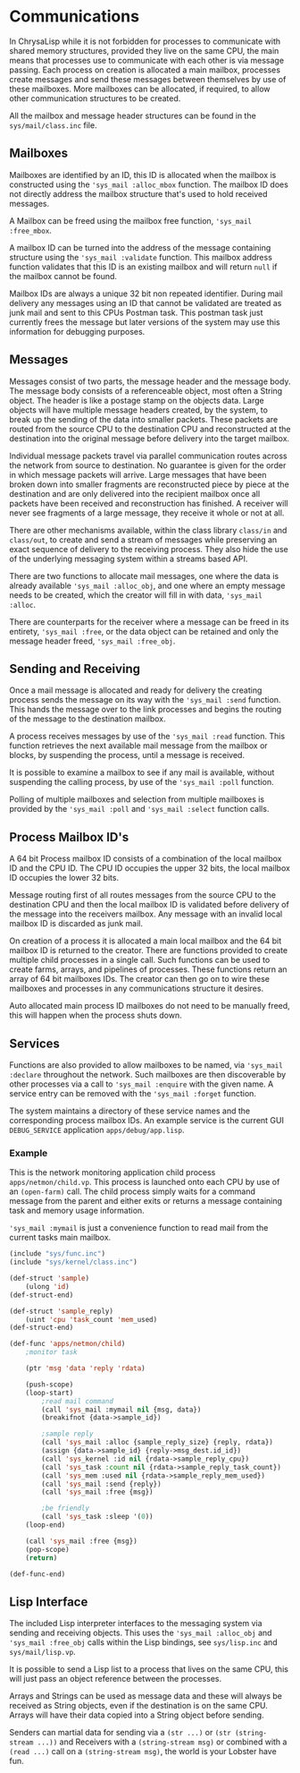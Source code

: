 # Communications

In ChrysaLisp while it is not forbidden for processes to communicate with
shared memory structures, provided they live on the same CPU, the main means
that processes use to communicate with each other is via message passing. Each
process on creation is allocated a main mailbox, processes create messages and
send these messages between themselves by use of these mailboxes. More
mailboxes can be allocated, if required, to allow other communication
structures to be created.

All the mailbox and message header structures can be found in the
`sys/mail/class.inc` file.

## Mailboxes

Mailboxes are identified by an ID, this ID is allocated when the mailbox is
constructed using the `'sys_mail :alloc_mbox` function. The mailbox ID does not
directly address the mailbox structure that's used to hold received messages.

A Mailbox can be freed using the mailbox free function, `'sys_mail :free_mbox`.

A mailbox ID can be turned into the address of the message containing structure
using the `'sys_mail :validate` function. This mailbox address function
validates that this ID is an existing mailbox and will return `null` if the
mailbox cannot be found.

Mailbox IDs are always a unique 32 bit non repeated identifier. During mail
delivery any messages using an ID that cannot be validated are treated as junk
mail and sent to this CPUs Postman task. This postman task just currently frees
the message but later versions of the system may use this information for
debugging purposes.

## Messages

Messages consist of two parts, the message header and the message body. The
message body consists of a referenceable object, most often a String object.
The header is like a postage stamp on the objects data. Large objects will have
multiple message headers created, by the system, to break up the sending of the
data into smaller packets. These packets are routed from the source CPU to the
destination CPU and reconstructed at the destination into the original message
before delivery into the target mailbox.

Individual message packets travel via parallel communication routes across the
network from source to destination. No guarantee is given for the order in
which message packets will arrive. Large messages that have been broken down
into smaller fragments are reconstructed piece by piece at the destination and
are only delivered into the recipient mailbox once all packets have been
received and reconstruction has finished. A receiver will never see fragments
of a large message, they receive it whole or not at all.

There are other mechanisms available, within the class library `class/in` and
`class/out`, to create and send a stream of messages while preserving an exact
sequence of delivery to the receiving process. They also hide the use of the
underlying messaging system within a streams based API.

There are two functions to allocate mail messages, one where the data is
already available `'sys_mail :alloc_obj`, and one where an empty message needs
to be created, which the creator will fill in with data, `'sys_mail :alloc`.

There are counterparts for the receiver where a message can be freed in its
entirety, `'sys_mail :free`, or the data object can be retained and only the
message header freed, `'sys_mail :free_obj`.

## Sending and Receiving

Once a mail message is allocated and ready for delivery the creating process
sends the message on its way with the `'sys_mail :send` function. This hands
the message over to the link processes and begins the routing of the message to
the destination mailbox.

A process receives messages by use of the `'sys_mail :read` function. This
function retrieves the next available mail message from the mailbox or blocks,
by suspending the process, until a message is received.

It is possible to examine a mailbox to see if any mail is available, without
suspending the calling process, by use of the `'sys_mail :poll` function.

Polling of multiple mailboxes and selection from multiple mailboxes is provided
by the `'sys_mail :poll` and `'sys_mail :select` function calls.

## Process Mailbox ID's

A 64 bit Process mailbox ID consists of a combination of the local mailbox ID
and the CPU ID. The CPU ID occupies the upper 32 bits, the local mailbox ID
occupies the lower 32 bits.

Message routing first of all routes messages from the source CPU to the
destination CPU and then the local mailbox ID is validated before delivery of
the message into the receivers mailbox. Any message with an invalid local
mailbox ID is discarded as junk mail.

On creation of a process it is allocated a main local mailbox and the 64 bit
mailbox ID is returned to the creator. There are functions provided to create
multiple child processes in a single call. Such functions can be used to create
farms, arrays, and pipelines of processes. These functions return an array of
64 bit mailboxes IDs. The creator can then go on to wire these mailboxes and
processes in any communications structure it desires.

Auto allocated main process ID mailboxes do not need to be manually freed, this
will happen when the process shuts down.

## Services

Functions are also provided to allow mailboxes to be named, via `'sys_mail
:declare` throughout the network. Such mailboxes are then discoverable by other
processes via a call to `'sys_mail :enquire` with the given name. A service
entry can be removed with the `'sys_mail :forget` function.

The system maintains a directory of these service names and the corresponding
process mailbox IDs. An example service is the current GUI `DEBUG_SERVICE`
application `apps/debug/app.lisp`.

### Example

This is the network monitoring application child process
`apps/netmon/child.vp`. This process is launched onto each CPU by use of an
`(open-farm)` call. The child process simply waits for a command message from
the parent and either exits or returns a message containing task and memory
usage information.

`'sys_mail :mymail` is just a convenience function to read mail from the
current tasks main mailbox.

```lisp
(include "sys/func.inc")
(include "sys/kernel/class.inc")

(def-struct 'sample)
	(ulong 'id)
(def-struct-end)

(def-struct 'sample_reply)
	(uint 'cpu 'task_count 'mem_used)
(def-struct-end)

(def-func 'apps/netmon/child)
	;monitor task

	(ptr 'msg 'data 'reply 'rdata)

	(push-scope)
	(loop-start)
		;read mail command
		(call 'sys_mail :mymail nil {msg, data})
		(breakifnot {data->sample_id})

		;sample reply
		(call 'sys_mail :alloc {sample_reply_size} {reply, rdata})
		(assign {data->sample_id} {reply->msg_dest.id_id})
		(call 'sys_kernel :id nil {rdata->sample_reply_cpu})
		(call 'sys_task :count nil {rdata->sample_reply_task_count})
		(call 'sys_mem :used nil {rdata->sample_reply_mem_used})
		(call 'sys_mail :send {reply})
		(call 'sys_mail :free {msg})

		;be friendly
		(call 'sys_task :sleep '(0))
	(loop-end)

	(call 'sys_mail :free {msg})
	(pop-scope)
	(return)

(def-func-end)
```

## Lisp Interface

The included Lisp interpreter interfaces to the messaging system via sending
and receiving objects. This uses the `'sys_mail :alloc_obj` and `'sys_mail
:free_obj` calls within the Lisp bindings, see `sys/lisp.inc` and
`sys/mail/lisp.vp`.

It is possible to send a Lisp list to a process that lives on the same CPU,
this will just pass an object reference between the processes.

Arrays and Strings can be used as message data and these will always be
received as String objects, even if the destination is on the same CPU. Arrays
will have their data copied into a String object before sending.

Senders can martial data for sending via a `(str ...)` or `(str (string-stream
...))` and Receivers with a `(string-stream msg)` or combined with a `(read
...)` call on a `(string-stream msg)`, the world is your Lobster have fun.
